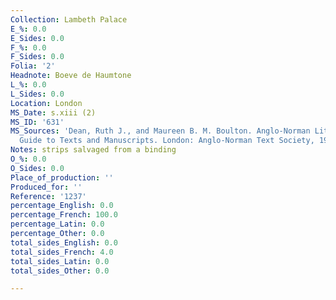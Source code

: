 ```yaml
---
Collection: Lambeth Palace
E_%: 0.0
E_Sides: 0.0
F_%: 0.0
F_Sides: 0.0
Folia: '2'
Headnote: Boeve de Haumtone
L_%: 0.0
L_Sides: 0.0
Location: London
MS_Date: s.xiii (2)
MS_ID: '631'
MS_Sources: 'Dean, Ruth J., and Maureen B. M. Boulton. Anglo-Norman Literature: A
  Guide to Texts and Manuscripts. London: Anglo-Norman Text Society, 1999.'
Notes: strips salvaged from a binding
O_%: 0.0
O_Sides: 0.0
Place_of_production: ''
Produced_for: ''
Reference: '1237'
percentage_English: 0.0
percentage_French: 100.0
percentage_Latin: 0.0
percentage_Other: 0.0
total_sides_English: 0.0
total_sides_French: 4.0
total_sides_Latin: 0.0
total_sides_Other: 0.0

---
```

